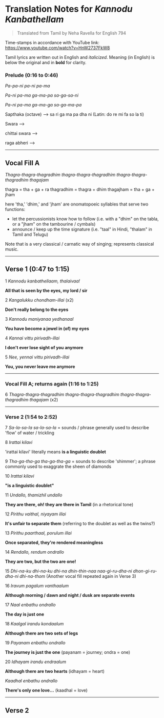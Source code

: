 # Translation Notes for *Kannodu Kanbathellam*

> Translated from Tamil by Neha Ravella for English 794

Time-stamps in accordance with YouTube link: https://www.youtube.com/watch?v=HnW2737FkW8

Tamil lyrics are written out in English and *italicized*.
Meaning (in English) is below the original and in **bold** for clarity.

### Prelude (0:16 to 0:46)

*Pa-pa-ni pa-ni pa-ma*

*Pa-ni pa-ma ga-ma-pa sa-ga-sa-ni*

*Pa-ni pa-ma ga-ma-ga sa-ga-ma-pa*

Sapthaka (octave) --> sa ri ga ma pa dha ni (Latin: do re mi fa so la ti)

Swara -->

chittai swara -->

raga abheri --> 

------

## Vocal Fill A

*Thagra-thagra-thagradhim thagra-thagra-thagradhim thagra-thagra-thagradhim thagajam*

thagra = tha + ga + ra
thagradhim = thagra + dhim
thagajham = tha + ga + jham

here 'tha,' 'dhim,' and 'jham' are onomatopoeic syllables that serve two functions:
- let the percussionists know how to follow (i.e. with a "dhim" on the tabla, or a "jham" on the tambourine / cymbals)
- announce / keep up the time signature (i.e. "taal" in Hindi, "thalam" in Tamil and Telugu)

Note that is a very classical / carnatic way of singing; represents classical music.

------

## Verse 1 (0:47 to 1:15)

1 *Kannodu kanbathellaam, thalaivaa!*

**All that is seen by the eyes, my lord / sir**

2 *Kangalukku chondham-illai* (x2)

**Don't really belong to the eyes**

3 *Kannodu maniyanaa yedhanaal*

**You have become a jewel in (of) my eyes**

4 *Kannai vittu pirivadh-illai*

**I don't ever lose sight of you anymore**

5 *Nee, yennai vittu pirivadh-illai*

**You, you never leave me anymore**

------

### Vocal Fill A; returns again (1:16 to 1:25)

6 *Thagra-thagra-thagradhim thagra-thagra-thagradhim thagra-thagra-thagradhim thagajam* (x2)

------

### Verse 2 (1:54 to 2:52)

7 *Sa-la-sa-la sa-la-sa-la* = sounds / phrase generally used to describe 'flow' of water / trickling

8 *Irattai kilavi*

'irattai kilavi' literally means **is a linguistic doublet**

9 *Tha-ga-tha-ga tha-ga-tha-ga* = sounds to describe 'shimmer'; a phrase commonly used to exaggrate the sheen of diamonds

10 *Irattai kilavi*

**"is a linguistic doublet"**

11 *Undallo, thamizhil undallo*

**They are there, oh! they are there in Tamil** (in a rhetorical tone)

12 *Pirithu vaithal, niyayam illai*

**It's unfair to separate them** (referring to the doublet as well as the twins?)

13 *Pirithu paarthaal, porulum illai*

**Once separated, they're rendered meaningless**

14 *Rendallo, rendum ondrallo*

**They are two, but the two are one!**

15 *Dhi-na-ku dhi-na-ku dhi-na dhin-thin-naa naa-gi-ru-dha-ni dhon-gi-ru-dha-ni dhi-na-thom* (Another vocal fill repeated again in Verse 3)

16 *Iravum pagalum vanthaalum*

**Although morning / dawn and night / dusk are separate events**

17 *Naal enbathu ondrallo*

**The day is just one**

18 *Kaalgal irandu kondaalum*

**Although there are two sets of legs**

19 *Payanam enbathu ondrallo*

**The journey is just the one** (payanam = journey; ondra = one)

20 *Idhayam irandu endraalum*

**Although there are two hearts** (idhayam = heart)

*Kaadhal enbathu ondrallo*

**There's only one love...** (kaadhal = love)

------

## Verse 2
